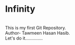 # Infinity
<br>
This is my first Git Repository.
<br>
Author- Tawmeen Hasan Hasib.
<br>
Let's do it..............
